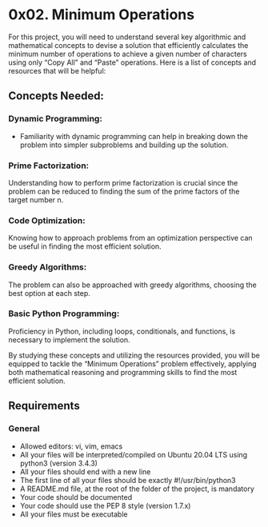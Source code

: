 # 0x02. Minimum Operations

For this project, you will need to understand several key algorithmic and mathematical concepts to devise a solution that efficiently calculates the minimum number of operations to achieve a given number of characters using only “Copy All” and “Paste” operations. Here is a list of concepts and resources that will be helpful:

## Concepts Needed:

### Dynamic Programming:

- Familiarity with dynamic programming can help in breaking down the problem into simpler subproblems and building up the solution.

### Prime Factorization:

Understanding how to perform prime factorization is crucial since the problem can be reduced to finding the sum of the prime factors of the target number n.

### Code Optimization:

Knowing how to approach problems from an optimization perspective can be useful in finding the most efficient solution.

### Greedy Algorithms:

The problem can also be approached with greedy algorithms, choosing the best option at each step.

### Basic Python Programming:

Proficiency in Python, including loops, conditionals, and functions, is necessary to implement the solution.

By studying these concepts and utilizing the resources provided, you will be equipped to tackle the “Minimum Operations” problem effectively, applying both mathematical reasoning and programming skills to find the most efficient solution.

## Requirements

### General

- Allowed editors: vi, vim, emacs
- All your files will be interpreted/compiled on Ubuntu 20.04 LTS using python3 (version 3.4.3)
- All your files should end with a new line
- The first line of all your files should be exactly #!/usr/bin/python3
- A README.md file, at the root of the folder of the project, is mandatory
- Your code should be documented
- Your code should use the PEP 8 style (version 1.7.x)
- All your files must be executable
